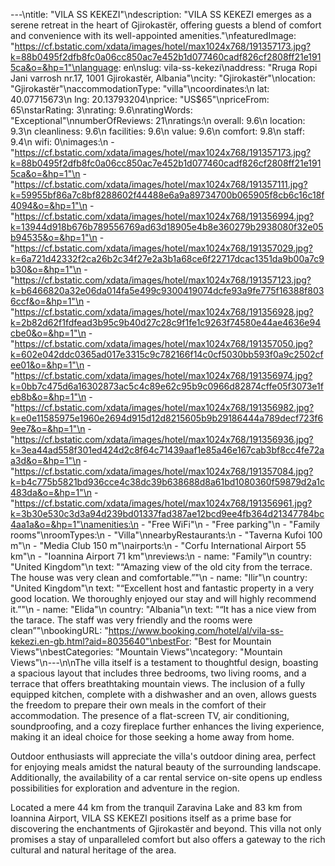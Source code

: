 ---\ntitle: "VILA SS KEKEZI"\ndescription: "VILA SS KEKEZI emerges as a serene retreat in the heart of Gjirokastër, offering guests a blend of comfort and convenience with its well-appointed amenities."\nfeaturedImage: "https://cf.bstatic.com/xdata/images/hotel/max1024x768/191357173.jpg?k=88b0495f2dfb8fc0a06cc850ac7e452b1d077460cadf826cf2808ff21e1915ca&o=&hp=1"\nlanguage: en\nslug: vila-ss-kekezi\naddress: "Rruga Ropi Jani varrosh nr.17, 1001 Gjirokastër, Albania"\ncity: "Gjirokastër"\nlocation: "Gjirokastër"\naccommodationType: "villa"\ncoordinates:\n  lat: 40.07715673\n  lng: 20.13793204\nprice: "US$65"\npriceFrom: 65\nstarRating: 3\nrating: 9.6\nratingWords: "Exceptional"\nnumberOfReviews: 21\nratings:\n  overall: 9.6\n  location: 9.3\n  cleanliness: 9.6\n  facilities: 9.6\n  value: 9.6\n  comfort: 9.8\n  staff: 9.4\n  wifi: 0\nimages:\n  - "https://cf.bstatic.com/xdata/images/hotel/max1024x768/191357173.jpg?k=88b0495f2dfb8fc0a06cc850ac7e452b1d077460cadf826cf2808ff21e1915ca&o=&hp=1"\n  - "https://cf.bstatic.com/xdata/images/hotel/max1024x768/191357111.jpg?k=59955bf86a7c8bf8288602f44488e6a9a89734700b065905f8cb6c16c18f4094&o=&hp=1"\n  - "https://cf.bstatic.com/xdata/images/hotel/max1024x768/191356994.jpg?k=13944d918b676b789556769ad63d18905e4b8e360279b2938080f32e05b94535&o=&hp=1"\n  - "https://cf.bstatic.com/xdata/images/hotel/max1024x768/191357029.jpg?k=6a721d42332f2ca26b2c34f27e2a3b1a68ce6f22717dcac1351da9b00a7c9b30&o=&hp=1"\n  - "https://cf.bstatic.com/xdata/images/hotel/max1024x768/191357123.jpg?k=b6466820a32e06da014fa5e499c9300419074dcfe93a9fe775f16388f8036ccf&o=&hp=1"\n  - "https://cf.bstatic.com/xdata/images/hotel/max1024x768/191356928.jpg?k=2b82d62f1fdfead3b95c9b40d27c28c9f1fe1c9263f74580e44ae4636e94cbe0&o=&hp=1"\n  - "https://cf.bstatic.com/xdata/images/hotel/max1024x768/191357050.jpg?k=602e042ddc0365ad017e3315c9c782166f14c0cf5030bb593f0a9c2502cfee01&o=&hp=1"\n  - "https://cf.bstatic.com/xdata/images/hotel/max1024x768/191356974.jpg?k=0bb7c475d6a16302873ac5c4c89e62c95b9c0966d82874cffe05f3073e1feb8b&o=&hp=1"\n  - "https://cf.bstatic.com/xdata/images/hotel/max1024x768/191356982.jpg?k=e0e11585975e1960e2694d915d12d8215605b9b29186444a789decf723f69ee7&o=&hp=1"\n  - "https://cf.bstatic.com/xdata/images/hotel/max1024x768/191356936.jpg?k=3ea44ad558f301ed424d2c8f64c71439aaf1e85a46e167cab3bf8cc4fe72aa3d&o=&hp=1"\n  - "https://cf.bstatic.com/xdata/images/hotel/max1024x768/191357084.jpg?k=b4c775b5821bd936cce4c38dc39b638688d8a61bd1080360f59879d2a1c483da&o=&hp=1"\n  - "https://cf.bstatic.com/xdata/images/hotel/max1024x768/191356961.jpg?k=3b30e530c3d3a94d239bd01337fad387ae12bcd9ee4fb364d21347784bc4aa1a&o=&hp=1"\namenities:\n  - "Free WiFi"\n  - "Free parking"\n  - "Family rooms"\nroomTypes:\n  - "Villa"\nnearbyRestaurants:\n  - "Taverna Kufoi 100 m"\n  - "Media Club 150 m"\nairports:\n  - "Corfu International Airport 55 km"\n  - "Ioannina Airport 71 km"\nreviews:\n  - name: "Family"\n    country: "United Kingdom"\n    text: "“Amazing view of the old city from the terrace. The house was very clean and comfortable.”"\n  - name: "Ilir"\n    country: "United Kingdom"\n    text: "“Excellent host and fantastic property in a very good location. We thoroughly enjoyed our stay and will highly recommend it.”"\n  - name: "Elida"\n    country: "Albania"\n    text: "“It has a nice view from the tarace. The staff was very friendly and the rooms were clean”"\nbookingURL: "https://www.booking.com/hotel/al/vila-ss-kekezi.en-gb.html?aid=8035640"\nbestFor: "Best for Mountain Views"\nbestCategories: "Mountain Views"\ncategory: "Mountain Views"\n---\n\nThe villa itself is a testament to thoughtful design, boasting a spacious layout that includes three bedrooms, two living rooms, and a terrace that offers breathtaking mountain views. The inclusion of a fully equipped kitchen, complete with a dishwasher and an oven, allows guests the freedom to prepare their own meals in the comfort of their accommodation. The presence of a flat-screen TV, air conditioning, soundproofing, and a cozy fireplace further enhances the living experience, making it an ideal choice for those seeking a home away from home.

Outdoor enthusiasts will appreciate the villa's outdoor dining area, perfect for enjoying meals amidst the natural beauty of the surrounding landscape. Additionally, the availability of a car rental service on-site opens up endless possibilities for exploration and adventure in the region.

Located a mere 44 km from the tranquil Zaravina Lake and 83 km from Ioannina Airport, VILA SS KEKEZI positions itself as a prime base for discovering the enchantments of Gjirokastër and beyond. This villa not only promises a stay of unparalleled comfort but also offers a gateway to the rich cultural and natural heritage of the area.
